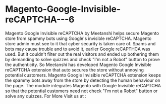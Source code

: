 # Magento-Google-Invisible-reCAPTCHA---6
Magento Google Invisible reCAPTCHA by Meetanshi helps secure Magento store from spammy bots using Google's invisible reCAPTCHA. Magento store admin must see to it that cyber security is taken care of. Spams and bots may cause trouble and to avoid it, earlier Google reCAPTHCA was used. But it couldn't filter out the real visitors and ended up bothering them by demanding to solve quizzes and check "I'm not a Robot" button to prove the authenticity. So Meetanshi has developed Magento Google Invisible reCAPTCHA extension that auto secures the store without annoying potential customers. Magento Google Invisible reCAPTCHA extension keeps the spammy bots away from the store by detecting the human behaviour on the page. The module integrates Magento with Google Invisible reCAPTCHA so that the potential customers need not check "I'm not a Robot" button or solve any quizzes. For More Visit us at : 
